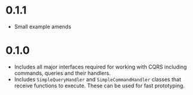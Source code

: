 # 0.1.1

- Small example amends

# 0.1.0

- Includes all major interfaces required for working with CQRS including commands, queries and their handlers.
- Includes `SimpleQueryHandler` and `SimpleCommandHandler` classes that receive functions to execute. These can be used for fast prototyping.